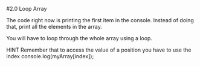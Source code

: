 #2.0 Loop Array

The code right now is printing the first item in the console. Instead of doing that, print all the elements in the array.

You will have to loop through the whole array using a loop.

HINT
Remember that to access the value of a position you have to use the index
console.log(myArray[index]);
